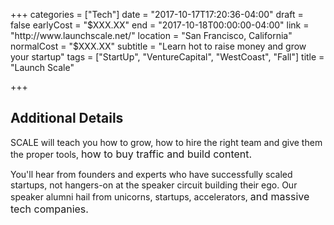 +++
categories = ["Tech"]
date = "2017-10-17T17:20:36-04:00"
draft = false
earlyCost = "$XXX.XX"
end = "2017-10-18T00:00:00-04:00"
link = "http://www.launchscale.net/"
location = "San Francisco, California"
normalCost = "$XXX.XX"
subtitle = "Learn hot to raise money and grow your startup"
tags = ["StartUp", "VentureCapital", "WestCoast", "Fall"]
title = "Launch Scale"

+++
<!--more-->

## Additional Details

SCALE will teach you how to grow, how to hire the right team and give them the proper tools, <span style="font-size: 1rem;">how to buy traffic and build content.</span>

You'll hear from founders and experts who have successfully scaled startups, not hangers-on at the speaker circuit building their ego. Our speaker alumni hail from unicorns, startups, accelerators, <span style="font-size: 1rem;">and massive tech companies.</span>